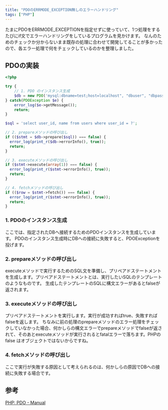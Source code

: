 ```yaml
---
title: "PDOのERRMODE_EXCEPTION無しのエラーハンドリング"
tags: ["PHP"]
---
```


たまにPDOをERRMODE_EXCEPTIONを指定せずに使っていて、1つ処理をするたびにif文でエラーハンドリングをしているプログラムを見かけます。
なんのためのチェックか分からないまま既存の処理に合わせて開発してることが多かったので、各エラー処理で何をチェックしているのかを整理しました。

## PDOの実装

```php
<?php

try {
    // 1. PDO のインスタンス生成
    $db = new PDO('mysql:dbname=test;host=localhost", "dbuser", "dbpassword');
} catch(PDOException $e) {
    error_log($e->getMessage());
    return;
}

$sql = 'select user_id, name from users where user_id = ?';

// 2. prepareメソッドの呼び出し
if (($stmt = $db->prepare($sql)) === false) {
  error_log(print_r($db->errorInfo(), true));
  return;
}

// 3. executeメソッドの呼び出し
if ($stmt->execute(array(1)) === false) {
  error_log(print_r($stmt->errorInfo(), true));
  return;
}

// 4. fetchメソッドの呼び出し
if (($row = $stmt->fetch()) === false) {
  error_log(print_r($stmt->errorInfo(), true));
  return;
}
```

### 1. PDOのインスタンス生成

ここでは、指定されたDBへ接続するためのPDOインスタンスを生成しています。
PDOのインスタンス生成時にDBへの接続に失敗すると、PDOExceptionを投げます。

### 2. prepareメソッドの呼び出し

executeメソッドで実行するためのSQL文を準備し、プリペアドステートメントを生成します。プリペアドステートメントとは、実行したいSQLのテンプレートのようなものです。
生成したテンプレートのSQLに構文エラーがあるとfalseが返されます。

### 3. executeメソッドの呼び出し

プリペアドステートメントを実行します。実行が成功すればtrue、失敗すればfalseを返します。
ちなみに前の処理のprepareメソッドのエラー処理をチェックしていなかった場合、何かしらの構文エラーでprepareメソッドでfalseが返されて、そのあとexecuteメソッドが実行されるとfatalエラーで落ちます。PHPのfalse はオブジェクトではないからですね。

### 4. fetchメソッドの呼び出し

ここで実行が失敗する原因として考えられるのは、何かしらの原因でDBへの接続に失敗する場合です。

## 参考
<a href="https://www.php.net/manual/ja/class.pdo.php" target="_blank">PHP: PDO - Manual</a>
